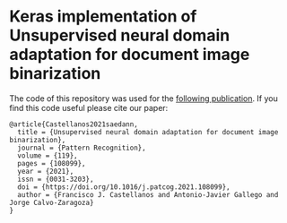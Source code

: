 # Keras implementation of Unsupervised neural domain adaptation for document image binarization


The code of this repository was used for the [following publication](https://www.sciencedirect.com/science/article/pii/S0031320321002867). If you find this code useful please cite our paper:


``` 
@article{Castellanos2021saedann,
  title = {Unsupervised neural domain adaptation for document image binarization},
  journal = {Pattern Recognition},
  volume = {119},
  pages = {108099},
  year = {2021},
  issn = {0031-3203},
  doi = {https://doi.org/10.1016/j.patcog.2021.108099},
  author = {Francisco J. Castellanos and Antonio-Javier Gallego and Jorge Calvo-Zaragoza}
}
```


